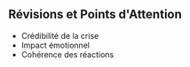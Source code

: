 ## Révisions et Points d'Attention
- Crédibilité de la crise
- Impact émotionnel
- Cohérence des réactions
